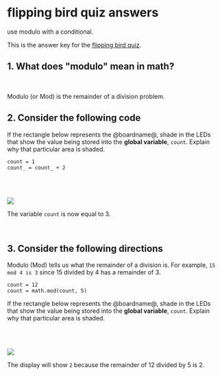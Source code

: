 # flipping bird quiz answers

use modulo with a conditional.

This is the answer key for the [flipping bird quiz](/lessons/flipping-bird/quiz).

## 1. What does "modulo" mean in math?

<br/>

Modulo (or Mod) is the remainder of a division problem.

## 2. Consider the following code

If the rectangle below represents the @boardname@, shade in the LEDs that show the value being stored into  the **global variable**, `count`. Explain why that particular area is shaded.

```
count = 1
count_ = count_ + 2
```

<br/>

<br/>

![](/static/mb/lessons/flipping-bird-0.png)

The variable `count` is now equal to 3.

<br/>

## 3. Consider the following directions

Modulo (Mod) tells us what the remainder of a division is. For example, `15 mod 4 is 3` since 15 divided by 4 has a remainder of 3.

```
count = 12
count = math.mod(count, 5)
```

If the rectangle below represents the @boardname@, shade in the LEDs that show the value being stored into  the **global variable**, `count`. Explain why that particular area is shaded.

<br/>

<br/>

![](/static/mb/lessons/flipping-bird-1.png)

The display will show `2` because the remainder of 12 divided by 5 is 2.

